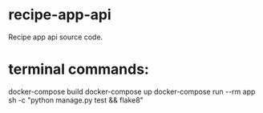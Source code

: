 # recipe-app-api
Recipe app api source code.



# terminal commands:
docker-compose build
docker-compose up
docker-compose run --rm app sh -c "python manage.py test && flake8"
